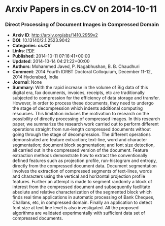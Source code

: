 # Arxiv Papers in cs.CV on 2014-10-11
### Direct Processing of Document Images in Compressed Domain
- **Arxiv ID**: http://arxiv.org/abs/1410.2959v2
- **DOI**: 10.13140/2.1.2523.9042
- **Categories**: **cs.CV**
- **Links**: [PDF](http://arxiv.org/pdf/1410.2959v2)
- **Published**: 2014-10-11 07:16:41+00:00
- **Updated**: 2014-10-14 04:21:22+00:00
- **Authors**: Mohammed Javed, P. Nagabhushan, B. B. Chaudhuri
- **Comment**: 2014 Fourth IDRBT Doctoral Colloquium, December 11-12, 2014
  Hyderabad, India
- **Journal**: None
- **Summary**: With the rapid increase in the volume of Big data of this digital era, fax documents, invoices, receipts, etc are traditionally subjected to compression for the efficiency of data storage and transfer. However, in order to process these documents, they need to undergo the stage of decompression which indents additional computing resources. This limitation induces the motivation to research on the possibility of directly processing of compressed images. In this research paper, we summarize the research work carried out to perform different operations straight from run-length compressed documents without going through the stage of decompression. The different operations demonstrated are feature extraction; text-line, word and character segmentation; document block segmentation; and font size detection, all carried out in the compressed version of the document. Feature extraction methods demonstrate how to extract the conventionally defined features such as projection profile, run-histogram and entropy, directly from the compressed document data. Document segmentation involves the extraction of compressed segments of text-lines, words and characters using the vertical and horizontal projection profile features. Further an attempt is made to segment randomly a block of interest from the compressed document and subsequently facilitate absolute and relative characterization of the segmented block which finds real time applications in automatic processing of Bank Cheques, Challans, etc, in compressed domain. Finally an application to detect font size at text line level is also investigated. All the proposed algorithms are validated experimentally with sufficient data set of compressed documents.



